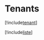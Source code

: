 # Tenants

[!include[tenant](tenants.tenant.autogen.md)]

[!include[liste](tenants.liste.autogen.md)]
















































